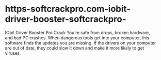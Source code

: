 # https-softcrackpro.com-iobit-driver-booster-softcrackpro-
IObit Driver Booster Pro Crack  You’re safe from drops, broken hardware, and bad PC crashes. When dangerous tools get into your computer, this software finds the updates you are missing. If the drivers on your computer are out of date, they could slow it down and make it more likely to get viruses.
